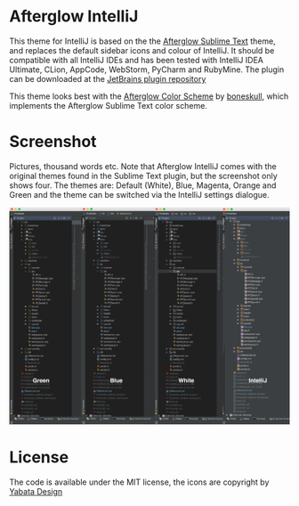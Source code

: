 # Afterglow IntelliJ

This theme for IntelliJ is based on the the [Afterglow Sublime Text](https://github.com/YabataDesign/afterglow-theme) theme,
and replaces the default sidebar icons and colour of IntelliJ. It should be compatible with all IntelliJ IDEs and has been tested
 with IntelliJ IDEA Ultimate, CLion, AppCode, WebStorm, PyCharm and RubyMine.
The plugin can be downloaded at the [JetBrains plugin repository](https://plugins.jetbrains.com/plugin/8066)

This theme looks best with the [Afterglow Color Scheme](https://github.com/boneskull/jetbrains-afterglow-scheme) by
[boneskull](https://github.com/boneskull), which implements the Afterglow Sublime Text color scheme.

# Screenshot

Pictures, thousand words etc. Note that Afterglow IntelliJ comes with the original themes found in the Sublime Text plugin,
but the screenshot only shows four. The themes are: Default (White), Blue, Magenta, Orange and Green and the theme can
be switched via the IntelliJ settings dialogue.

![Screenshot](./Screenshot.png)

# License

The code is available under the MIT license, the icons are copyright by [Yabata Design](https://github.com/YabataDesign)